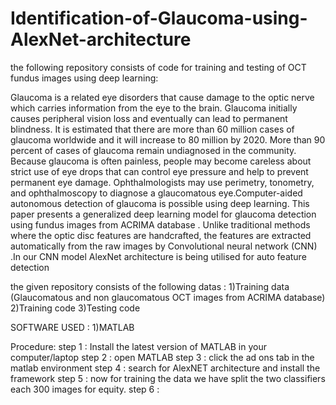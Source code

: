 # Identification-of-Glaucoma-using-AlexNet-architecture
the following repository consists of code for training and testing of OCT fundus images using deep learning:

Glaucoma is a  related  eye disorders that cause damage to the optic nerve which carries information from the eye to the brain. Glaucoma initially causes peripheral vision loss and eventually can lead to permanent blindness. It is estimated that there are more than 60 million cases of glaucoma worldwide and it will increase to 80 million by 2020. More than 90 percent of cases of glaucoma remain undiagnosed in the community. Because glaucoma is often painless, people may become careless about strict use of eye drops that can control eye pressure and help to prevent permanent eye damage. Ophthalmologists may use perimetry, tonometry, and ophthalmoscopy to diagnose a glaucomatous eye.Computer-aided autonomous detection of glaucoma is possible using deep learning. This paper presents a generalized deep learning model for glaucoma detection using  fundus images from ACRIMA database . Unlike traditional methods where the optic disc features are handcrafted, the features are extracted  automatically from the raw images by Convolutional neural network (CNN) .In our CNN model AlexNet architecture is being utilised for auto feature detection

the given repository consists of the following datas :
1)Training data (Glaucomatous and non glaucomatous OCT images from ACRIMA database)
2)Training code
3)Testing code

SOFTWARE USED :
1)MATLAB

Procedure:
step 1 : Install the latest version of MATLAB in your computer/laptop
step 2 : open MATLAB
step 3 : click the ad ons tab in the matlab environment
step 4 : search for AlexNET architecture and install the framework
step 5 : now for training the data we have split the two classifiers each 300 images for equity.
step 6 : 
 

